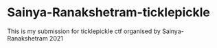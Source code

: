 # Sainya-Ranakshetram-ticklepickle
This is my submission for ticklepickle ctf organised by Sainya-Ranakshetram 2021
